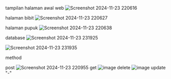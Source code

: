 tampilan halaman awal web
![Screenshot 2024-11-23 220616](https://github.com/user-attachments/assets/24a37a0f-2abd-4d97-b10a-f5bfdbf89942)

halaman bibit
![Screenshot 2024-11-23 220627](https://github.com/user-attachments/assets/02b8ca18-2168-4b8c-a2ca-54a625bf8aa9)

halaman pupuk
![Screenshot 2024-11-23 220638](https://github.com/user-attachments/assets/0f45e374-85b8-4d81-9b31-69e91b4b935d)

database
![Screenshot 2024-11-23 231925](https://github.com/user-attachments/assets/aa0a56e3-6a1d-4143-8188-ea651e8733ca)

![Screenshot 2024-11-23 231935](https://github.com/user-attachments/assets/42a0f12f-a0c2-471c-a26c-a561d6066df2)

method 

post
![Screenshot 2024-11-23 220955](https://github.com/user-attachments/assets/019aef16-7d2d-4bee-b0d8-0bf6373695ca)
get 
![image](https://github.com/user-attachments/assets/279d572f-2edb-47e8-8a17-b694c1d467d7)
delete
![image](https://github.com/user-attachments/assets/cfe09e68-7d9c-4866-9574-ecfa4605ad75)
update
"-"


